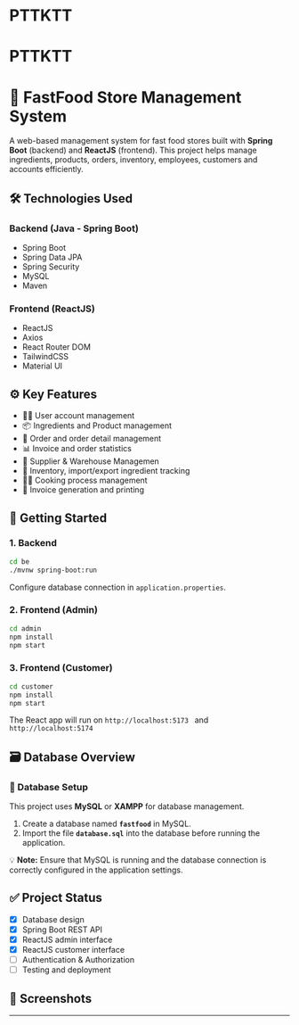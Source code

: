 # PTTKTT
# PTTKTT
# 🍔 FastFood Store Management System

A web-based management system for fast food stores built with **Spring Boot** (backend) and **ReactJS** (frontend). This project helps manage ingredients, products, orders, inventory, employees, customers and accounts efficiently.

## 🛠️ Technologies Used

### Backend (Java - Spring Boot)
- Spring Boot
- Spring Data JPA
- Spring Security 
- MySQL
- Maven

### Frontend (ReactJS)
- ReactJS
- Axios
- React Router DOM
- TailwindCSS  
- Material UI 

## ⚙️ Key Features

- 🧑‍💼 User account management 
- 📦 Ingredients and Product management
- 🛒 Order and order detail management
- 📊 Invoice and order statistics
- 🏢  Supplier & Warehouse Managemen
- 🏬 Inventory, import/export ingredient tracking
- 👨‍🍳 Cooking process management
- 🧾 Invoice generation and printing

## 🚀 Getting Started

### 1. Backend
```bash
cd be
./mvnw spring-boot:run
```

Configure database connection in `application.properties`.

### 2. Frontend (Admin)
```bash
cd admin
npm install
npm start
```

### 3. Frontend (Customer)
```bash
cd customer
npm install
npm start
```

The React app will run on `http://localhost:5173 ` and `http://localhost:5174`

## 🗃️ Database Overview

### 💾 Database Setup
This project uses **MySQL** or **XAMPP** for database management.

1. Create a database named **`fastfood`** in MySQL.
2. Import the file **`database.sql`** into the database before running the application.

💡 **Note:** Ensure that MySQL is running and the database connection is correctly configured in the application settings.

## ✅ Project Status

- [x] Database design
- [x] Spring Boot REST API
- [x] ReactJS admin interface
- [x] ReactJS customer interface
- [ ] Authentication & Authorization
- [ ] Testing and deployment

## 📸 Screenshots 


---
